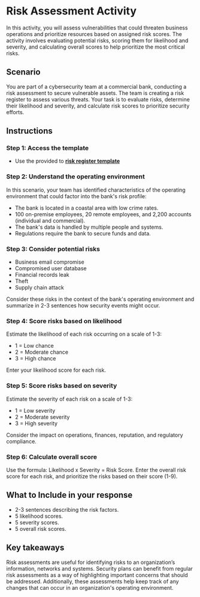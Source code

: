 # **Risk Assessment Activity**

In this activity, you will assess vulnerabilities that could threaten business operations and prioritize resources based on assigned risk scores. The activity involves evaluating potential risks, scoring them for likelihood and severity, and calculating overall scores to help prioritize the most critical risks.

## **Scenario**

You are part of a cybersecurity team at a commercial bank, conducting a risk assessment to secure vulnerable assets. The team is creating a risk register to assess various threats. Your task is to evaluate risks, determine their likelihood and severity, and calculate risk scores to prioritize security efforts.

## **Instructions**

### Step 1: Access the template

- Use the provided to **[risk register template](./)**

### Step 2: Understand the operating environment

In this scenario, your team has identified characteristics of the operating environment that could factor into the bank's risk profile:

- The bank is located in a coastal area with low crime rates.
- 100 on-premise employees, 20 remote employees, and 2,200 accounts (individual and commercial).
- The bank's data is handled by multiple people and systems.
- Regulations require the bank to secure funds and data.

### Step 3: Consider potential risks

- Business email compromise
- Compromised user database
- Financial records leak
- Theft
- Supply chain attack

Consider these risks in the context of the bank's operating environment and summarize in 2-3 sentences how security events might occur.

### Step 4: Score risks based on likelihood

Estimate the likelihood of each risk occurring on a scale of 1-3:

- 1 = Low chance
- 2 = Moderate chance
- 3 = High chance

Enter your likelihood score for each risk.

### Step 5: Score risks based on severity

Estimate the severity of each risk on a scale of 1-3:

- 1 = Low severity
- 2 = Moderate severity
- 3 = High severity

Consider the impact on operations, finances, reputation, and regulatory compliance.

### Step 6: Calculate overall score

Use the formula: Likelihood x Severity = Risk Score. Enter the overall risk score for each risk, and prioritize the risks based on their score (1-9).

## **What to Include in your response**

- 2-3 sentences describing the risk factors.
- 5 likelihood scores.
- 5 severity scores.
- 5 overall risk scores.

## **Key takeaways**

Risk assessments are useful for identifying risks to an organization’s information, networks and systems. Security plans can benefit from regular risk assessments as a way of highlighting important concerns that should be addressed. Additionally, these assessments help keep track of any changes that can occur in an organization's operating environment.

